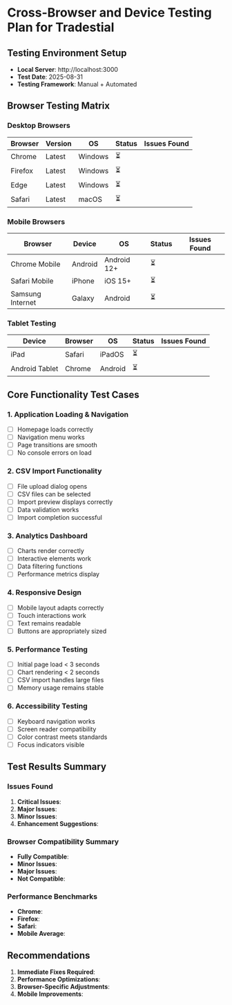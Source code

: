 # Cross-Browser and Device Testing Plan for Tradestial

## Testing Environment Setup
- **Local Server**: http://localhost:3000
- **Test Date**: 2025-08-31
- **Testing Framework**: Manual + Automated

## Browser Testing Matrix

### Desktop Browsers
| Browser | Version | OS | Status | Issues Found |
|---------|---------|----|---------|--------------| 
| Chrome | Latest | Windows | ⏳ | |
| Firefox | Latest | Windows | ⏳ | |
| Edge | Latest | Windows | ⏳ | |
| Safari | Latest | macOS | ⏳ | |

### Mobile Browsers
| Browser | Device | OS | Status | Issues Found |
|---------|--------|----|--------|--------------| 
| Chrome Mobile | Android | Android 12+ | ⏳ | |
| Safari Mobile | iPhone | iOS 15+ | ⏳ | |
| Samsung Internet | Galaxy | Android | ⏳ | |

### Tablet Testing
| Device | Browser | OS | Status | Issues Found |
|--------|---------|----|---------|--------------| 
| iPad | Safari | iPadOS | ⏳ | |
| Android Tablet | Chrome | Android | ⏳ | |

## Core Functionality Test Cases

### 1. Application Loading & Navigation
- [ ] Homepage loads correctly
- [ ] Navigation menu works
- [ ] Page transitions are smooth
- [ ] No console errors on load

### 2. CSV Import Functionality
- [ ] File upload dialog opens
- [ ] CSV files can be selected
- [ ] Import preview displays correctly
- [ ] Data validation works
- [ ] Import completion successful

### 3. Analytics Dashboard
- [ ] Charts render correctly
- [ ] Interactive elements work
- [ ] Data filtering functions
- [ ] Performance metrics display

### 4. Responsive Design
- [ ] Mobile layout adapts correctly
- [ ] Touch interactions work
- [ ] Text remains readable
- [ ] Buttons are appropriately sized

### 5. Performance Testing
- [ ] Initial page load < 3 seconds
- [ ] Chart rendering < 2 seconds
- [ ] CSV import handles large files
- [ ] Memory usage remains stable

### 6. Accessibility Testing
- [ ] Keyboard navigation works
- [ ] Screen reader compatibility
- [ ] Color contrast meets standards
- [ ] Focus indicators visible

## Test Results Summary

### Issues Found
1. **Critical Issues**: 
2. **Major Issues**: 
3. **Minor Issues**: 
4. **Enhancement Suggestions**: 

### Browser Compatibility Summary
- **Fully Compatible**: 
- **Minor Issues**: 
- **Major Issues**: 
- **Not Compatible**: 

### Performance Benchmarks
- **Chrome**: 
- **Firefox**: 
- **Safari**: 
- **Mobile Average**: 

## Recommendations
1. **Immediate Fixes Required**: 
2. **Performance Optimizations**: 
3. **Browser-Specific Adjustments**: 
4. **Mobile Improvements**: 
